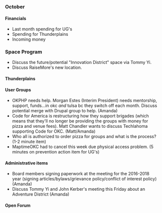 ### October

#### Financials
* Last month spending for UG's
* Spending for Thunderplains
* Incoming money

### Space Program
* Discuss the future/potential "Innovation District" space via Tommy Yi.
* Discuss RaiseMore's new location.

#### Thunderplains

#### User Groups
* OKPHP needs help. Morgan Estes (Interim President) needs mentorship, support, funds...in okc *and* tulsa bc they switch off each month. Discuss potential merge with Drupal group to help. (Amanda)
* Code for America is restructuring how they support brigades (which means that they'll no longer be providing the groups with money for pizza and venue fees). Matt Chandler wants to discuss Techlahoma supporting Code for OKC. (Matt/Amanda)
* Who all is authorized to order pizza for groups and what is the process? (1-2 minute item)
* MaptimeOKC had to cancel this week due physical access problem. (5 minutes on prevention action item for UG's)

#### Administrative items
* Board members signing paperwork at the meeting for the 2016-2018 year (signing articles/bylaws/grievance policy/conflict of interest policy) (Amanda)
* Discuss Tommy Yi and John Kerber's meeting this Friday about an Adventure District (Amanda)

#### Open Forum
